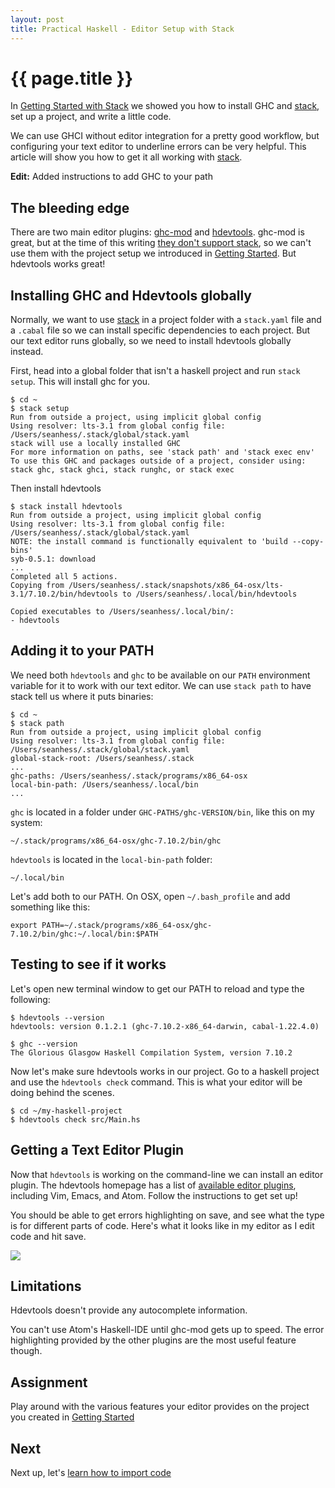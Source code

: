 ```yaml
---
layout: post
title: Practical Haskell - Editor Setup with Stack
---
```


{{ page.title }}
================

In [Getting Started with Stack][getting-started] we showed you how to install GHC and [stack][stack], set up a project, and write a little code.

We can use GHCI without editor integration for a pretty good workflow, but configuring your text editor to underline errors can be very helpful. This article will show you how to get it all working with [stack][stack].

**Edit:** Added instructions to add GHC to your path

The bleeding edge
-----------------

There are two main editor plugins: [ghc-mod][ghc-mod] and [hdevtools][hdevtools]. ghc-mod is great, but at the time of this writing [they don't support stack](https://github.com/kazu-yamamoto/ghc-mod/issues/498), so we can't use them with the project setup we introduced in [Getting Started][getting-started]. But hdevtools works great!

Installing GHC and Hdevtools globally
-------------------------------------

Normally, we want to use [stack][stack] in a project folder with a `stack.yaml` file and a `.cabal` file so we can install specific dependencies to each project. But our text editor runs globally, so we need to install hdevtools globally instead.

First, head into a global folder that isn't a haskell project and run `stack setup`. This will install ghc for you.

    $ cd ~
    $ stack setup
    Run from outside a project, using implicit global config
    Using resolver: lts-3.1 from global config file: /Users/seanhess/.stack/global/stack.yaml
    stack will use a locally installed GHC
    For more information on paths, see 'stack path' and 'stack exec env'
    To use this GHC and packages outside of a project, consider using:
    stack ghc, stack ghci, stack runghc, or stack exec

Then install hdevtools

    $ stack install hdevtools
    Run from outside a project, using implicit global config
    Using resolver: lts-3.1 from global config file: /Users/seanhess/.stack/global/stack.yaml
    NOTE: the install command is functionally equivalent to 'build --copy-bins'
    syb-0.5.1: download
    ...
    Completed all 5 actions.
    Copying from /Users/seanhess/.stack/snapshots/x86_64-osx/lts-3.1/7.10.2/bin/hdevtools to /Users/seanhess/.local/bin/hdevtools

    Copied executables to /Users/seanhess/.local/bin/:
    - hdevtools

Adding it to your PATH
----------------------

We need both `hdevtools` and `ghc` to be available on our `PATH` environment variable for it to work with our text editor. We can use `stack path` to have stack tell us where it puts binaries:

    $ cd ~
    $ stack path
    Run from outside a project, using implicit global config
    Using resolver: lts-3.1 from global config file: /Users/seanhess/.stack/global/stack.yaml
    global-stack-root: /Users/seanhess/.stack
    ...
    ghc-paths: /Users/seanhess/.stack/programs/x86_64-osx
    local-bin-path: /Users/seanhess/.local/bin
    ...

`ghc` is located in a folder under `GHC-PATHS/ghc-VERSION/bin`, like this on my system:

    ~/.stack/programs/x86_64-osx/ghc-7.10.2/bin/ghc

`hdevtools` is located in the `local-bin-path` folder:

    ~/.local/bin

Let's add both to our PATH. On OSX, open `~/.bash_profile` and add something like this:

    export PATH=~/.stack/programs/x86_64-osx/ghc-7.10.2/bin/ghc:~/.local/bin:$PATH

Testing to see if it works
--------------------------

Let's open new terminal window to get our PATH to reload and type the following:

    $ hdevtools --version
    hdevtools: version 0.1.2.1 (ghc-7.10.2-x86_64-darwin, cabal-1.22.4.0)

    $ ghc --version
    The Glorious Glasgow Haskell Compilation System, version 7.10.2

Now let's make sure hdevtools works in our project. Go to a haskell project and use the `hdevtools check` command. This is what your editor will be doing behind the scenes.

    $ cd ~/my-haskell-project
    $ hdevtools check src/Main.hs

Getting a Text Editor Plugin
----------------------------

Now that `hdevtools` is working on the command-line we can install an editor plugin. The hdevtools homepage has a list of [available editor plugins](https://github.com/schell/hdevtools#text-editor-integration), including Vim, Emacs, and Atom. Follow the instructions to get set up!

You should be able to get errors highlighting on save, and see what the type is for different parts of code. Here's what it looks like in my editor as I edit code and hit save.

<img src="http://i.imgur.com/iKpRqPS.gif"/>

Limitations
-----------

Hdevtools doesn't provide any autocomplete information.

You can't use Atom's Haskell-IDE until ghc-mod gets up to speed. The error highlighting provided by the other plugins are the most useful feature though.

Assignment
----------

Play around with the various features your editor provides on the project you created in [Getting Started][getting-started]

Next
----

Next up, let's [learn how to import code][importing-code]

[getting-started]: http://seanhess.github.io/2015/08/04/practical-haskell-getting-started.html
[importing-code]: http://seanhess.github.io/2015/08/17/practical-haskell-importing-code.html
[ghc-mod]: http://www.mew.org/~kazu/proj/ghc-mod/en/
[hdevtools]: https://github.com/schell/hdevtools/
[stack]: https://github.com/commercialhaskell/stack
